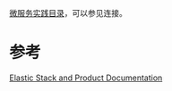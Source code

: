 [微服务实践目录](https://www.jianshu.com/p/f3d5a02757f1)，可以参见连接。


# 参考
[Elastic Stack and Product Documentation](https://www.elastic.co/guide/index.html)
